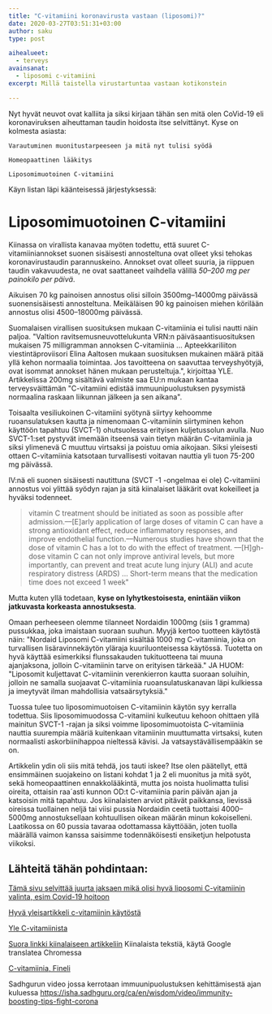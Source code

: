 ```yaml
---
title: "C-vitamiini koronavirusta vastaan (liposomi)?"
date: 2020-03-27T03:51:31+03:00
author: saku
type: post

aihealueet:
  - terveys
avainsanat:
  - liposomi c-vitamiini
excerpt: Millä taistella virustartuntaa vastaan kotikonstein

---
```


Nyt hyvät neuvot ovat kalliita ja siksi kirjaan tähän sen mitä olen CoVid-19 eli koronaviruksen aiheuttaman taudin hoidosta itse selvittänyt. Kyse on kolmesta asiasta:<br />

	Varautuminen muonitustarpeeseen ja mitä nyt tulisi syödä

	Homeopaattinen lääkitys

	Liposomimuotoinen C-vitamiini

Käyn listan läpi käänteisessä järjestyksessä:

Liposomimuotoinen C-vitamiini
=============================

Kiinassa on virallista kanavaa myöten todettu, että suuret C-vitamiiniannokset suonen sisäisesti annosteltuna ovat olleet yksi tehokas koronavirustaudin parannuskeino. Annokset ovat olleet suuria, ja riippuen taudin vakavuudesta, ne ovat saattaneet vaihdella välillä *50–200 mg per painokilo per päivä*.

Aikuisen 70 kg painoisen annostus olisi silloin 3500mg–14000mg päivässä suonensisäisesti annosteltuna. Meikäläisen 90 kg painoisen miehen körilään annostus olisi 4500–18000mg päivässä.

Suomalaisen virallisen suosituksen mukaan C-vitamiinia ei tulisi nautti näin paljoa. "Valtion ravitsemusneuvottelukunta VRN:n päiväsaantisuosituksen mukaisen 75 milligramman annoksen C-vitamiinia ... Apteekkariliiton viestintäproviisori Elina Aaltosen mukaan suosituksen mukainen määrä pitää yllä kehon normaalia toimintaa. Jos tavoitteena on saavuttaa terveyshyötyjä, ovat isommat annokset hänen mukaan perusteltuja.", kirjoittaa YLE. Artikkelissa 200mg sisältävä valmiste saa EU:n mukaan kantaa terveysväittämän "C-vitamiini edistää immuunipuolustuksen pysymistä normaalina raskaan liikunnan jälkeen ja sen aikana".

Toisaalta vesiliukoinen C-vitamiini syötynä siirtyy kehoomme ruoansulatuksen kautta ja nimenomaan C-vitamiinin siirtyminen kehon käyttöön tapahtuu (SVCT-1) ohutsuolessa erityisen kuljetussolun avulla. Nuo SVCT-1:set pystyvät imemään itseensä vain tietyn määrän C-vitamiinia ja siksi ylimenevä C muuttuu virtsaksi ja poistuu omia aikojaan. Siksi yleisesti ottaen C-vitamiinia katsotaan turvallisesti voitavan nauttia yli tuon 75-200 mg päivässä.

IV:nä eli suonen sisäisesti nautittuna (SVCT -1 -ongelmaa ei ole) C-vitamiini annostus voi ylittää syödyn rajan ja sitä kiinalaiset lääkärit ovat kokeilleet ja hyväksi todenneet.

>vitamin C treatment should be initiated as soon as possible after admission.––[E]arly application of large doses of vitamin C can have a strong antioxidant effect, reduce inflammatory responses, and improve endothelial function.––Numerous studies have shown that the dose of vitamin C has a lot to do with the effect of treatment. ––[H]gh-dose vitamin C can not only improve antiviral levels, but more importantly, can prevent and treat acute lung injury (ALI) and acute respiratory distress (ARDS) ... Short-term means that the medication time does not exceed 1 week"

Mutta kuten yllä todetaan, <strong>kyse on lyhytkestoisesta, enintään viikon jatkuvasta korkeasta annostuksesta</strong>.

Omaan perheeseen olemme tilanneet Nordaidin 1000mg (siis 1 gramma) pussukkaa, joka imaistaan suoraan suuhun. Myyjä kertoo tuotteen käytöstä näin: "Nordaid Liposomi C-vitamiini sisältää 1000 mg C-vitamiinia, joka on turvallisen lisäravinnekäytön yläraja kuuriluonteisessa käytössä. Tuotetta on hyvä käyttää esimerkiksi flunssakauden tukituotteena tai muuna ajanjaksona, jolloin C-vitamiinin tarve on erityisen tärkeää." JA HUOM: "Liposomit kuljettavat C-vitamiinin verenkierron kautta suoraan soluihin, jolloin ne samalla suojaavat C-vitamiinia ruoansulatuskanavan läpi kulkiessa ja imeytyvät ilman mahdollisia vatsaärsytyksiä."

Tuossa tulee tuo liposomimuotoisen C-vitamiinin käytön syy kerralla todettua. Siis liposomimuodossa C-vitamiini kulkeutuu kehoon ohittaen yllä mainitun SVCT-1 -rajan ja siksi voimme liposomimuotoista C-vitamiinia nauttia suurempia määriä kuitenkaan vitamiinin muuttumatta virtsaksi, kuten normaalisti askorbiinihappoa nieltessä kävisi. Ja vatsaystävällisempääkin se on.

Artikkelin ydin oli siis mitä tehdä, jos tauti iskee? Itse olen päätellyt, että ensimmäinen suojakeino on listani kohdat 1 ja 2 eli muonitus ja mitä syöt, sekä homeopaattinen ennakkolääkintä, mutta jos noista huolimatta tulisi oireita, ottaisin raa´asti kunnon OD:t C-vitamiinia parin päivän ajan ja katsoisin mitä tapahtuu. Jos kiinalaisten arviot pitävät paikkansa, lievissä oireissa tuollainen neljä tai viisi pussia Nordaidin ceetä tuottaisi 4000–5000mg annostuksellaan kohtuullisen oikean määrän minun kokoiselleni. Laatikossa on 60 pussia tavaraa odottamassa käyttöään, joten tuolla määrällä vaimon kanssa saisimme todennäköisesti ensiketjun helpotusta viikoksi.

Lähteitä tähän pohdintaan:
--------------------------
[Tämä sivu selvittää juurta jaksaen mikä olisi hyvä liposomi C-vitamiinin valinta, esim Covid-19 hoitoon](https://coremedscience.com/blogs/wellness/how-to-pick-the-best-liposomal-vitamin-c)

[Hyvä yleisartikkeli c-vitamiinin käytöstä](https://www.greenmedinfo.com/blog/shanghai-government-officially-recommends-vitamin-c-covid-19.2)

[Yle C-vitamiinista](https://yle.fi/uutiset/3-10095792)

[Suora linkki kiinalaiseen artikkeliin](http://2yuan.xjtu.edu.cn/Html/News/Articles/21774.html) Kiinalaista tekstiä, käytä Google translatea Chromessa

[C-vitamiinia, Fineli](https://fineli.fi/fineli/fi/ravintotekijat/2270)

Sadhgurun video jossa kerrotaan immuunipuolustuksen kehittämisestä ajan kuluessa <https://isha.sadhguru.org/ca/en/wisdom/video/immunity-boosting-tips-fight-corona>